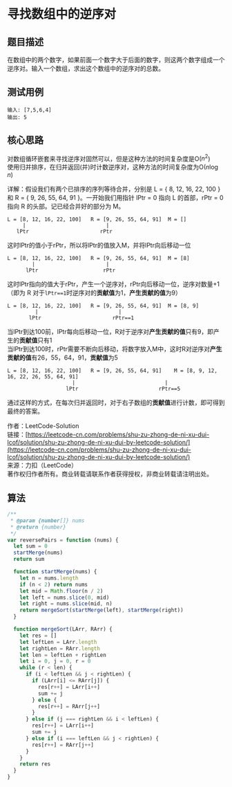 # 寻找数组中的逆序对

## 题目描述

在数组中的两个数字，如果前面一个数字大于后面的数字，则这两个数字组成一个逆序对。输入一个数组，求出这个数组中的逆序对的总数。

## 测试用例

    输入: [7,5,6,4]
    输出: 5

## 核心思路

对数组循环嵌套来寻找逆序对固然可以，但是这种方法的时间复杂度是O($n^2$)  
使用归并排序，在归并返回(并)时计数逆序对，这种方法的时间复杂度为O($n\log n$)

详解：假设我们有两个已排序的序列等待合并，分别是 L = \{ 8, 12, 16, 22, 100 \} 和 R = \{ 9, 26, 55, 64, 91 \}。一开始我们用指针 lPtr = 0 指向 L 的首部，rPtr = 0 指向 R 的头部。记已经合并好的部分为 M。

    L = [8, 12, 16, 22, 100]   R = [9, 26, 55, 64, 91]  M = []
         |                          |
       lPtr                       rPtr

这时lPtr的值小于rPtr，所以将lPtr的值放入M，并将lPtr向后移动一位

    L = [8, 12, 16, 22, 100]   R = [9, 26, 55, 64, 91]  M = [8]
            |                       |
          lPtr                     rPtr

这时lPtr指向的值大于rPtr，产生一个逆序对，rPtr向后移动一位，逆序对数量+1（即为 R 对于`lPtr==1`时逆序对的**贡献值**为1，**产生贡献的值**为9）

    L = [8, 12, 16, 22, 100]   R = [9, 26, 55, 64, 91]  M = [8, 9]
             |                          |
           lPtr                       rPtr==1

当lPtr到达100前，lPtr每向后移动一位，R对于逆序对**产生贡献的值**只有9，即产生的**贡献值**只有1  
当lPtr到达100时，rPtr需要不断向后移动，将数字放入M中，这时R对逆序对**产生贡献的值**有26，55，64，91，**贡献值**为5

    L = [8, 12, 16, 22, 100]   R = [9, 26, 55, 64, 91]    M = [8, 9, 12, 16, 22, 26, 55, 64, 91]
                         |                             |
                       lPtr                          rPtr==5

通过这样的方式，在每次归并返回时，对于右子数组的**贡献值**进行计数，即可得到最终的答案。

作者：LeetCode-Solution  
链接：[https://leetcode-cn.com/problems/shu-zu-zhong-de-ni-xu-dui-lcof/solution/shu-zu-zhong-de-ni-xu-dui-by-leetcode-solution/](https://leetcode-cn.com/problems/shu-zu-zhong-de-ni-xu-dui-lcof/solution/shu-zu-zhong-de-ni-xu-dui-by-leetcode-solution/)  
来源：力扣（LeetCode）  
著作权归作者所有。商业转载请联系作者获得授权，非商业转载请注明出处。

## 算法

```js
/**
 * @param {number[]} nums
 * @return {number}
 */
var reversePairs = function (nums) {
  let sum = 0
  startMerge(nums)
  return sum

  function startMerge(nums) {
    let n = nums.length
    if (n < 2) return nums
    let mid = Math.floor(n / 2)
    let left = nums.slice(0, mid)
    let right = nums.slice(mid, n)
    return mergeSort(startMerge(left), startMerge(right))
  }

  function mergeSort(LArr, RArr) {
    let res = []
    let leftLen = LArr.length
    let rightLen = RArr.length
    let len = leftLen + rightLen
    let i = 0, j = 0, r = 0
    while (r < len) {
      if (i < leftLen && j < rightLen) {
        if (LArr[i] <= RArr[j]) {
          res[r++] = LArr[i++]
          sum += j
        } else {
          res[r++] = RArr[j++]
        }
      } else if (j === rightLen && i < leftLen) {
        res[r++] = LArr[i++]
        sum += j
      } else if (i === leftLen && j < rightLen) {
        res[r++] = RArr[j++]
      }
    }
    return res
  }
}
```
